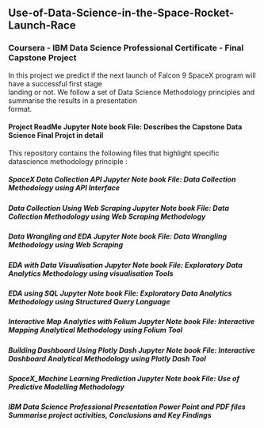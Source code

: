 ## Use-of-Data-Science-in-the-Space-Rocket-Launch-Race
### Coursera - IBM Data Science Professional Certificate - Final Capstone Project <br>
In this project we predict if the next launch of Falcon 9 SpaceX program will have a successful first stage <br>
landing or not. We follow a set of Data Science Methodology principles and summarise the results in a presentation <br>
format.<br>
#### Project ReadMe Jupyter Note book File: Describes the Capstone Data Science Final Projct in detail <br>
This repository contains the following files that highlight specific datascience methodology principle : <br>
##### SpaceX Data Collection API Jupyter Note book File: Data Collection Methodology using API Interface <br>
##### Data Collection Using Web Scraping Jupyter Note book File: Data Collection Methodology using Web Scraping Methodology <br>
##### Data Wrangling and EDA Jupyter Note book File: Data Wrangling Methodology using Web Scraping <br>
##### EDA with Data Visualisation Jupyter Note book File: Exploratory Data Analytics Methodology using visualisation Tools<br>
##### EDA using SQL Jupyter Note book File: Exploratory Data Analytics Methodology using Structured Query Language<br>
##### Interactive Map Analytics with Folium Jupyter Note book File: Interactive Mapping Analytical Methodology using Folium Tool<br>
##### Building Dashboard Using Plotly Dash Jupyter Note book File: Interactive Dashboard Analytical Methodology using Plotly Dash Tool<br>
##### SpaceX_Machine Learning Prediction Jupyter Note book File: Use of Predictive Modelling Methodology<br>
##### IBM Data Science Professional Presentation Power Point and PDF files Summarise project activities, Conclusions and Key Findings <br>
